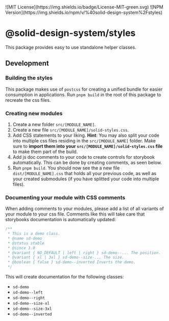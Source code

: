 <div className="flex gap-2">
  ![MIT License](https://img.shields.io/badge/License-MIT-green.svg)
  ![NPM Version](https://img.shields.io/npm/v/%40solid-design-system%2Fstyles)
</div>

# @solid-design-system/styles

This package provides easy to use standalone helper classes.

## Development

### Building the styles

This package makes use of `postcss` for creating a unified bundle for easier consumption in applications. Run `pnpm build` in the root of this package to recreate the css files.

### Creating new modules

1. Create a new folder `src/[MODULE_NAME]`.
2. Create a new file `src/[MODULE_NAME]/solid-styles.css`.
3. Add CSS statements to your liking. **Hint**: You may also split your code into multiple css files residing in the `src/[MODULE_NAME]` folder. Make sure to **import them into your `src/[MODULE_NAME]/solid-styles.css` file** to make them part of the build.
4. Add js doc comments to your code to create controls for storybook automatically. This can be done by creating comments, as seen below.
5. Run `pnpm build`. You should now see the a new file `dist/[MODULE_NAME].css` that holds all your previous code, as well as your created submodules (if you have splitted your code into multiple files).

### Documenting your module with CSS comments

When adding comments to your modules, please add a list of all variants of your module to your css file. Comments like this will take care that storybooks documentation is automatically updated:

```css
/**
 * This is a demo class.
 * @name sd-demo
 * @status stable
 * @since 1.0
 * @variant { NO_DEFAULT | left | right } sd-demo--... The position.
 * @variant { xl | 3xl } sd-demo--size-... The size.
 * @boolean { false } sd-demo--inverted Inverts the demo.
 */
```

This will create documentation for the following classes:

- `sd-demo`
- `sd-demo--left`
- `sd-demo--right`
- `sd-demo--size-xl`
- `sd-demo--size-3xl`
- `sd-demo--inverted`

